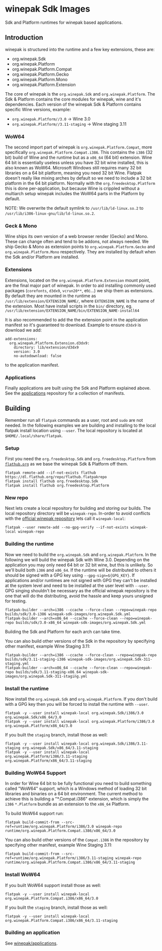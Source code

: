 # winepak Sdk Images
Sdk and Platform runtimes for winepak based applications.

## Introduction
winepak is structured into the runtime and a few key extensions, these are:

 - org.winepak.Sdk
 - org.winepak.Platform
 - org.winepak.Platform.Compat
 - org.winepak.Platform.Gecko
 - org.winepak.Platform.Mono
 - org.winepak.Platform.Extension
 
The core of winepak is the `org.winepak.Sdk` and `org.winepak.Platform`. The Sdk & Platform contains the core modules for winepak, wine and it's dependencies. Each version of the winepak Sdk & Platform contains specific Wine versions, example:

 - `org.winepak.Platform//3.0` -> Wine 3.0
 - `org.winepak.Platform//3.11-staging` -> Wine staging 3.11

### WoW64
The second import part of winepak is `org.winepak.Platform.Compat`, more specifically `org.winepak.Platform.Compat.i386`. This contains the `i386` (32 bit) build of Wine and the runtime but as a `x86_64` (64 bit) extension. Wine 64 bit is essentially useless unless you have 32 bit wine installed, this is also known as WoW64. Microsoft Windows still requires many 32 bit libraries on a 64 bit platform, meaning you need 32 bit Wine. Flatpak doesn't really like mixing arches by default so we need to include a 32 bit platform in the 64 bit platform. Normally with the `org.freedesktop.Platform` this is done per-application, but because Wine is crippled without a multiarch setup winepak includes the WoW64 parts in the Platform by default.

NOTE: We overwrite the default symlink to `/usr/lib/ld-linux.so.2` to `/usr/lib/i386-linux-gnu/lib/ld-linux.so.2`.

### Geck & Mono
Wine ships its own version of a web browser render (Gecko) and Mono. These can change often and tend to be addons, not always needed. We ship Gecko & Mono as extension points to `org.winepak.Platform.Gecko` and `org.winepak.Platform.Mono` respectively. They are installed by default when the Sdk and/or Platform are installed.

### Extensions
Extensions, located on the `org.winepak.Platform.Extension` mount point, are the final major part of winepak. In order to aid installing commonly used packages (`corefonts`, `d3dx9`, `vcrun20**`, etc...) we ship them as extensions. By default they are mounted in the runtime as `/usr/lib/extension/EXTENSION_NAME/`, where `EXTENSION_NAME` is the name of the extension. Most have install scripts in the `bin/` directory, eg. `/usr/lib/extension/EXTENSION_NAME/bin/EXTENSION_NAME-install64`

It is also recommended to add the the extension point in the application manifest so it's guaranteed to download. Example to ensure `d3dx9` is download we add:

    add-extensions:
      org.winepak.Platform.Extension.d3dx9:
        directory: lib/extension/d3dx9
        version: 3.0
        no-autodownload: false

to the application manifest.

### Applications
Finally applications are built using the Sdk and Platform explained above. See the [applications](https://github.com/winepak/applications) repository for a collection of manifests.

## Building
Remember run all `flatpak` commands as a user, root and `sudo` are not needed. In the following examples we are building and installing to the local flatpak install location using `--user`. The local repository is located at `$HOME/.local/share/flatpak`.

### Setup
First you need the `org.freedesktop.Sdk` and `org.freedesktop.Platform` from [`flathub.org`](https://flathub.org) as we base the winepak Sdk & Platform off them.

    flatpak remote-add --if-not-exists flathub https://dl.flathub.org/repo/flathub.flatpakrepo
    flatpak install flathub org.freedesktop.Sdk
    flatpak install flathub org.freedesktop.Platform

### New repo
Next lets create a local repository for building and storing our builds. The local repository directory will be `winepak-repo`. In-order to avoid conflicts with the [official winepak repository](https://winepak.org/) lets call it `winepak-local`:

    flatpak --user remote-add --no-gpg-verify --if-not-exists winepak-local winepak-repo

### Building the runtime
Now we need to build the `org.winepak.Sdk` and `org.winepak.Platform`. In the following we will build the winepak Sdk with Wine 3.0. Depending on the application you may only need 64 bit or 32 bit wine, but this is unlikely. So we'll build both `i386` and `x86_64`. If the runtime will be distributed to others it should be signed with a GPG key using `--gpg-sign=${GPG_KEY}`. If applications and/or runtimes are not signed with GPG they can't be installed at the system level and need to be installed at the user level with `--user`. GPG singing shouldn't be necessary as the official winepak repository is the one that will do the distributing, avoid the hassle and keep yours unsigned for testing.

    flatpak-builder --arch=i386 --ccache --force-clean --repo=winepak-repo builds/sdk/3.0-i386 winepak-sdk-images/org.winepak.Sdk.yml
    flatpak-builder --arch=x86_64 --ccache --force-clean --repo=winepak-repo builds/sdk/3.0-x86_64 winepak-sdk-images/org.winepak.Sdk.yml

Building the Sdk and Platform for each arch can take time.

You can also build other versions of the Sdk in the repository by specifying other manifest, example Wine Staging 3.11:

    flatpak-builder --arch=i386 --ccache --force-clean --repo=winepak-repo builds/sdk/3.11-staging-i386 winepak-sdk-images/org.winepak.Sdk-311-staging.yml
    flatpak-builder --arch=x86_64 --ccache --force-clean --repo=winepak-repo builds/sdk/3.11-staging-x86_64 winepak-sdk-images/org.winepak.Sdk-311-staging.yml

### Install the runtime
Now install the `org.winepak.Sdk` and `org.winepak.Platform`. If you don't build with a GPG key then you will be forced to install the runtime with `--user`.

    flatpak -y --user install winepak-local org.winepak.Sdk/i386/3.0 org.winepak.Sdk/x86_64/3.0
    flatpak -y --user install winepak-local org.winepak.Platform/i386/3.0 org.winepak.Platform/x86_64/3.0

If you built the `staging` branch, install those as well:

    flatpak -y --user install winepak-local org.winepak.Sdk/i386/3.11-staging org.winepak.Sdk/x86_64/3.11-staging 
    flatpak -y --user install winepak-local org.winepak.Platform/i386/3.11-staging org.winepak.Platform/x86_64/3.11-staging

### Building WoW64 Support
In order for Wine 64 bit to be fully functional you need to build something called "WoW64" support, which is a Windows method of loading 32 bit libraries and binaries on a 64 bit environment. The current method to achieve this is building a "*.Compat.i386" extension, which is simply the `i386` `*.Platform` bundle as an extension to the `x86_64` Platform.

To build WoW64 support run:

    flatpak build-commit-from --src-ref=runtime/org.winepak.Platform/i386/3.0 winepak-repo runtime/org.winepak.Platform.Compat.i386/x86_64/3.0

You can also build other versions of the `Compat.i386` in the repository by specifying other manifest, example Wine Staging 3.11:

    flatpak build-commit-from --src-ref=runtime/org.winepak.Platform/i386/3.11-staging winepak-repo runtime/org.winepak.Platform.Compat.i386/x86_64/3.11-staging


### Install WoW64
If you built WoW64 support install those as well:

    flatpak -y --user install winepak-local org.winepak.Platform.Compat.i386/x86_64/3.0

If you built the `staging` branch, install those as well:

    flatpak -y --user install winepak-local org.winepak.Platform.Compat.i386/x86_64/3.11-staging

### Building an application
See [winepak/applications](https://github.com/winepak/applications).

